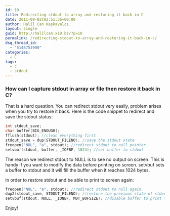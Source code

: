 ```yaml
---
id: 10
title: Redirecting stdout to array and restoring it back in C
date: 2011-09-02T02:51:36+00:00
author: Halil Can Kaşkavalcı
layout: single
guid: http://halilcan.x10.bz/?p=10
permalink: /redirecting-stdout-to-array-and-restoring-it-back-in-c/
dsq_thread_id:
  - "5148753900"
categories:
  - C
tags:
  - c
  - stdout
---
```

### How can I capture stdout in array or file then restore it back in C?

That is a hard question. You can redirect stdout very easily, problem arises when you try to restore it back. Here is the code snippet to redirect and save the stdout status:

```c
int stdout_save;
char buffer[BIG_ENOUGH];
fflush(stdout); //clean everything first
stdout_save = dup(STDOUT_FILENO); //save the stdout state
freopen("NUL", "a", stdout); //redirect stdout to null pointer
setvbuf(stdout, buffer, _IOFBF, 1024); //set buffer to stdout
```

The reason we redirect stdout to NULL is to see no output on screen. This is handy if you want to modify the data before printing on screen. setvbuf sets a buffer to stdout and it will fill the buffer when it reaches 1024 bytes.

In order to restore stdout and be able to print to screen again:

```c
freopen("NUL", "a", stdout); //redirect stdout to null again
dup2(stdout_save, STDOUT_FILENO); //restore the previous state of stdout
setvbuf(stdout, NULL, _IONBF, MDT_BUFSIZE); //disable buffer to print to screen instantly
```

Enjoy!
